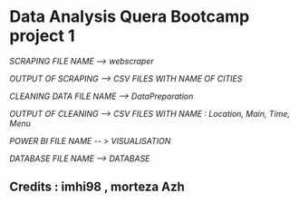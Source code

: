 # Data Analysis Quera Bootcamp project 1

*SCRAPING FILE NAME --> webscraper*

*OUTPUT OF SCRAPING --> CSV FILES WITH NAME OF CITIES*

*CLEANING DATA FILE NAME --> DataPreparation*

*OUTPUT OF CLEANING --> CSV FILES WITH NAME :  Location, Main, Time, Menu*

*POWER BI FILE NAME -- > VISUALISATION*

*DATABASE FILE NAME --> DATABASE*

## Credits : imhi98 , morteza Azh